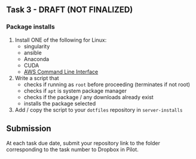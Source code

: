 ## Task 3 - DRAFT (NOT FINALIZED)

### Package installs

1. Install ONE of the following for Linux:
    - singularity
    - ansible
    - Anaconda
    - CUDA
    - [AWS Command Line Interface](https://docs.aws.amazon.com/cli/latest/userguide/getting-started-install.html)
2. Write a script that
    - checks if running as `root` before proceeding (terminates if not root)
    - checks if `apt` is system package manager
    - checks if the package / any downloads already exist
    - installs the package selected
3. Add / copy the script to your `dotfiles` repository in `server-installs`

## Submission

At each task due date, submit your repository link to the folder corresponding to the task number to Dropbox in Pilot.